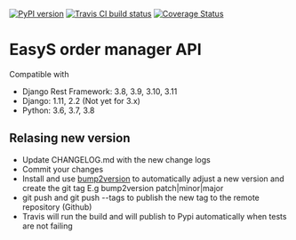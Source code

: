 [![PyPI version](https://badge.fury.io/py/easys-ordermanager.svg)](https://badge.fury.io/py/easys-ordermanager)
[![Travis CI build status](https://travis-ci.org/RegioHelden/easys-ordermanager.svg)](https://travis-ci.org/RegioHelden/easys-ordermanager)
[![Coverage Status](https://coveralls.io/repos/github/RegioHelden/easys-ordermanager/badge.svg?branch=add_coveralls)](https://coveralls.io/github/RegioHelden/easys-ordermanager?branch=add_coveralls)

# EasyS order manager API

Compatible with
- Django Rest Framework: 3.8, 3.9, 3.10, 3.11
- Django: 1.11, 2.2 (Not yet for 3.x)
- Python: 3.6, 3.7, 3.8


## Relasing new version
- Update CHANGELOG.md with the new change logs
- Commit your changes
- Install and use [bump2version](https://github.com/c4urself/bump2version) to automatically adjust a new version and create the git tag
E.g bump2version patch|minor|major
- git push and git push --tags to publish the new tag to the remote repository (Github)
- Travis will run the build and will publish to Pypi automatically when tests are not failing